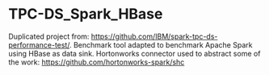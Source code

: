 # TPC-DS_Spark_HBase

Duplicated project from: https://github.com/IBM/spark-tpc-ds-performance-test/.
Benchmark tool adapted to benchmark Apache Spark using HBase as data sink. 
Hortonworks connector used to abstract some of the work: https://github.com/hortonworks-spark/shc
